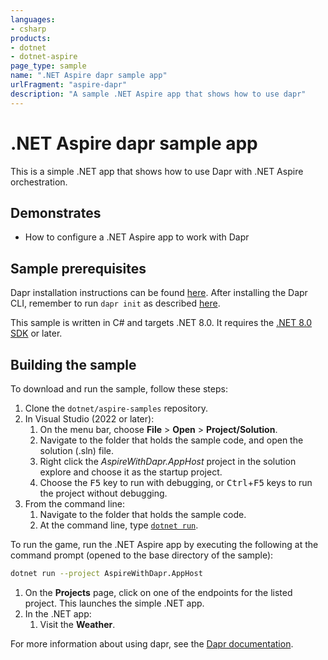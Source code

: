 ```yaml
---
languages:
- csharp
products:
- dotnet
- dotnet-aspire
page_type: sample
name: ".NET Aspire dapr sample app"
urlFragment: "aspire-dapr"
description: "A sample .NET Aspire app that shows how to use dapr"
---
```


# .NET Aspire dapr sample app

This is a simple .NET app that shows how to use Dapr with .NET Aspire orchestration.

## Demonstrates

- How to configure a .NET Aspire app to work with Dapr

## Sample prerequisites

Dapr installation instructions can be found [here](https://docs.dapr.io/getting-started/install-dapr-cli/). After installing the Dapr CLI, remember to run `dapr init` as described [here](https://docs.dapr.io/getting-started/install-dapr-selfhost/).

This sample is written in C# and targets .NET 8.0. It requires the [.NET 8.0 SDK](https://dotnet.microsoft.com/download/dotnet/8.0) or later.

## Building the sample

To download and run the sample, follow these steps:

1. Clone the `dotnet/aspire-samples` repository.
2. In Visual Studio (2022 or later):
    1. On the menu bar, choose **File** > **Open** > **Project/Solution**.
    2. Navigate to the folder that holds the sample code, and open the solution (.sln) file.
    3. Right click the _AspireWithDapr.AppHost_ project in the solution explore and choose it as the startup project.
    4. Choose the <kbd>F5</kbd> key to run with debugging, or <kbd>Ctrl</kbd>+<kbd>F5</kbd> keys to run the project without debugging.
3. From the command line:
   1. Navigate to the folder that holds the sample code.
   2. At the command line, type [`dotnet run`](https://docs.microsoft.com/dotnet/core/tools/dotnet-run).

To run the game, run the .NET Aspire app by executing the following at the command prompt (opened to the base directory of the sample):

``` bash
dotnet run --project AspireWithDapr.AppHost
```

1. On the **Projects** page, click on one of the endpoints for the listed project. This launches the simple .NET app.
1. In the .NET app:
    1. Visit the **Weather**.

For more information about using dapr, see the [Dapr documentation](https://docs.dapr.io/developing-applications/sdks/dotnet/).
